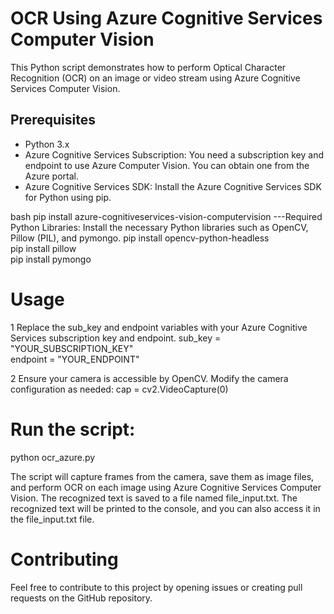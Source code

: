 # OCR Using Azure Cognitive Services Computer Vision

This Python script demonstrates how to perform Optical Character Recognition (OCR) on an image or video stream using Azure Cognitive Services Computer Vision.

## Prerequisites

- Python 3.x
- Azure Cognitive Services Subscription: You need a subscription key and endpoint to use Azure Computer Vision. You can obtain one from the Azure portal.
- Azure Cognitive Services SDK: Install the Azure Cognitive Services SDK for Python using pip.

bash
pip install azure-cognitiveservices-vision-computervision
---Required Python Libraries: Install the necessary Python libraries such as OpenCV, Pillow (PIL), and pymongo.
  pip install opencv-python-headless<br>
  pip install pillow<br>
  pip install pymongo<br>

# Usage
1 Replace the sub_key and endpoint variables with your Azure Cognitive Services subscription key and endpoint.
  sub_key = "YOUR_SUBSCRIPTION_KEY"<br>
  endpoint = "YOUR_ENDPOINT"<br>


2 Ensure your camera is accessible by OpenCV. Modify the camera configuration as needed:
  cap = cv2.VideoCapture(0)

# Run the script:
  python ocr_azure.py

The script will capture frames from the camera, save them as image files, and perform OCR on each image using Azure Cognitive Services Computer Vision. The recognized text is saved to a file named file_input.txt.
The recognized text will be printed to the console, and you can also access it in the file_input.txt file.

# Contributing
Feel free to contribute to this project by opening issues or creating pull requests on the GitHub repository.
